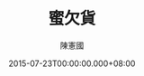 ---
issue: 131
title: 蜜欠貨
author: 陳憲國
date: 2015-07-23T00:00:00.000+08:00
topic: 新知
difficulty: 1
wikidata: Q98095488
wikidata_link: https://www.wikidata.org/wiki/Q98095488
---